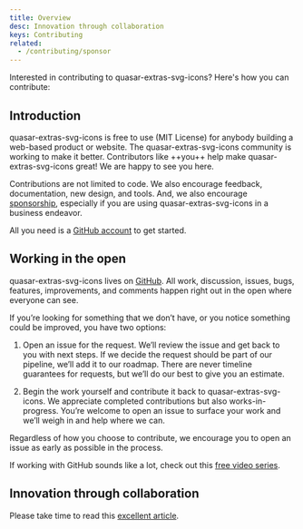 ```yaml
---
title: Overview
desc: Innovation through collaboration
keys: Contributing
related:
  - /contributing/sponsor
---
```


Interested in contributing to quasar-extras-svg-icons? Here's how you can contribute:

## Introduction

quasar-extras-svg-icons is free to use (MIT License) for anybody building a web-based product or website. The quasar-extras-svg-icons community is working to make it better. Contributors like ++you++ help make quasar-extras-svg-icons great! We are happy to see you here.

Contributions are not limited to code. We also encourage feedback, documentation, new design, and tools. And, we also encourage [sponsorship](/contributing/sponsor), especially if you are using quasar-extras-svg-icons in a business endeavor. 

All you need is a [GitHub account](https://github.com/join) to get started.

## Working in the open

quasar-extras-svg-icons lives on [GitHub](https://github.com/hawkeye64/quasar-extras-svg-icons). All work, discussion, issues, bugs, features, improvements, and comments happen right out in the open where everyone can see.

If you’re looking for something that we don’t have, or you notice something could be improved, you have two options:

1. Open an issue for the request. We’ll review the issue and get back to you with next steps. If we decide the request should be part of our pipeline, we’ll add it to our roadmap. There are never timeline guarantees for requests, but we’ll do our best to give you an estimate.

2. Begin the work yourself and contribute it back to quasar-extras-svg-icons. We appreciate completed contributions but also works-in-progress. You’re welcome to open an issue to surface your work and we’ll weigh in and help where we can.

Regardless of how you choose to contribute, we encourage you to open an issue as early as possible in the process.

If working with GitHub sounds like a lot, check out this [free video series](https://app.egghead.io/playlists/how-to-contribute-to-an-open-source-project-on-github).

## Innovation through collaboration

Please take time to read this [excellent article](https://blogs.vmware.com/opensource/2020/12/01/why-companies-contribute-to-open-source/).